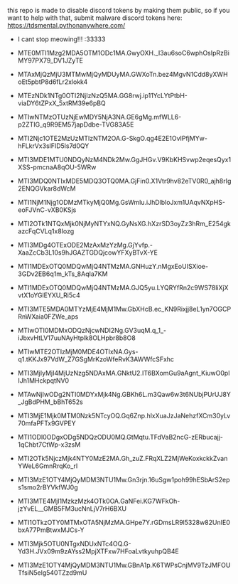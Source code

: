 this repo is made to disable discord tokens by making them public, so if you want to help with that, submit malware discord tokens here: https://tdsmental.pythonanywhere.com/

- I cant stop meowing!!! :33333


- MTE0MTI1Mzg2MDA5OTM1ODc1MA.GwyOXH._I3au6soC6wphOsIpRzBiMY97PX79_DV1JZyTE
- MTAxMjQzMjU3MTMwMjQyMDUyMA.GWXoTn.bez4MgvN1Cdd8yXWHoEt5pbtP8d6fLr2xlokk4
- MTEzNDk1NTg0OTI2NjIzNzQ5MA.GG8rwj.ip11YcLYtPtbH-viaDY6tZPxX_5xtRM39e6pBQ
- MTIwNTMzOTUzNjEwMDY5NjA3NA.GE6gMg.mfWLL6-p2ZTIG_q9R9EM57japDdbe-TVG83A5E
- MTI2Njc1OTE2MzUzMTIzNTM2OA.G-SkgO.qg4E2E1OvIPfjMYw-hFLkrVx3slFID5ls7d0QY
- MTI3MDE1MTU0NDQyNzM4NDk2Mw.GgJHGv.V9KbKHSvwp2eqesQyx1XSS-pmcnaA8qOU-5WRw
- MTI3MDQ0NTIxMDE5MDQ3OTQ0MA.GjFin0.X1Vtr9hv82eTV0R0_ajh8rIg2ENQGVkar8dWcM
- MTI1NjM1Njg1ODMzMTkyMjQ0Mg.GsWmlu.iJhDlbloJxm1UAqvNXpHS-eoFJVnC-vXB0KSjs
- MTI2OTk1NTQxMjk0NjMyNTYxNQ.GyNsXG.hXzrSD3oyZz3hRm_E254gkazcFqCVLq1x8Iozg
- MTI3MDg4OTExODE2MzAxMzYzMg.GjYvfp.-XaaZcCb3L10s9hJGAZTGDQjcowYFXyBTvX-YE
- MTI1MDExOTQ0MDQwMjQ4NTMzMA.GNHuzY.nMgxEoUISXioe-3GDv2EB6q1m_kTs_8AqIa7KM
- MTI1MDExOTQ0MDQwMjQ4NTMzMA.GJQ5yu.LYQRYfRn2c9WS78liXjXvtX1oYGlEYXU_Ri5c4
- MTI3MTE5MDA0MTYzMjE4MjM1Mw.GbXHcB.ec_KN9Rixjj8eL1yn7OGCPRnWXaia0FZWe_aps
- MTIwOTI0MDMxODQzNjcwNDI2Ng.GV3uqM.q_1_-iJbxvHtLV17uuNAyHtplk8OLHpbr8b8O8
- MTIwMTE2OTIzMjM0MDE4OTIxNA.Gys-q1.tKKJx97VdW_Z7GSgMrKzoWfeRvK3AWWfcSFxhc
- MTI3MjIyMjI4MjUzNzg5NDAxMA.GNktU2.IT6BXomGu9aAgnt_KiuwO0plIJh1MHckpqtNV0
- MTAwNjIwODg2NTI0MDYxMjk4Ng.GBKh6L.m3Qaw6w3t6NUbjPUrUJ8Y_JgBdPHM_bBhT652s
- MTI3MjE1Mjk0MTM0Nzk5NTcyOQ.Gq6Znp.hlxXuaJzJaNehzfXCm30yLv70mfaPFTx9GVPEY
- MTI1ODI0ODgxODg5NDQzODU0MQ.GtMqtu.TFdVaB2ncG-zERbucajj-1qChbt7CtWp-x3zsM

- MTI2OTk5NjczMjk4NTY0MzE2MA.Gh_zuZ.FRqXLZ2MjWeKoxkckkZvanYWeL6GmnRrqKo_rI
- MTI3MzE1OTY4MjQyMDM3NTU1Mw.Gn3rjn.16uSgw1poh99hESbArS2eps1smo2rBYVkfWJ0g
- MTI3MTE4MjI1MzkzMzk4OTk0OA.GaNFei.KG7WFkOh-jzYvEL__GMB5FM3ucNnLjV7rH6BXU
- MTI1OTkzOTY0MTMxOTA5NjMzMA.GHpe7Y.rGDmsLR9l5328w82UnIE0bxA77PmBtwxMJCs-Y
- MTI3Mjk5OTU0NTgxNDUxNTc4OQ.G-Yd3H.JVx09m9zAYss2MpjXTFxw7HFoaLvtkyuhpQB4E
- MTI3MzE1OTY4MjQyMDM3NTU1Mw.GBnA1p.K6TWPsCnjMV9TzJMFOUTfsiN5elg540TZzd9mU